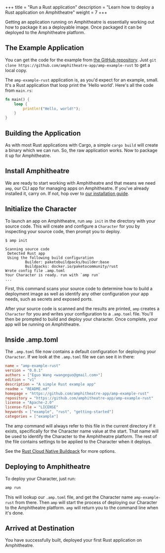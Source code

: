 +++
title = "Run a Rust application"
description = "Learn how to deploy a Rust application on Amphitheatre"
weight = 7
+++

Getting an application running on Amphitheatre is essentially working out how to
package it as a deployable image. Once packaged it can be deployed to the
Amphitheatre platform.

## The Example Application

You can get the code for the example from [the GitHub
repository](https://github.com/amphitheatre-app/amp-example-rust). Just `git clone
https://github.com/amphitheatre-app/amp-example-rust` to get a local copy.

The `amp-example-rust` application is, as you'd expect for an example, small. It's a Rust
application that loop print the 'Hello world'. Here's all the code from `main.rs`:

```rust
fn main() {
    loop {
        println!("Hello, world!");
    }
}
```

## Building the Application

As with most Rust applications with Cargo, a simple `cargo build` will create a binary
which we can run. So, the raw application works. Now to package
it up for Amphitheatre.

## Install Amphitheatre

We are ready to start working with Amphitheatre and that means we need `amp`, our CLI
app for managing apps on Amphitheatre. If you've already installed it, carry on. If not,
hop over to [our installation guide](@/installation/_index.md).

## Initialize the Character

To launch an app on Amphitheatre, run `amp init` in the directory with your source
code. This will create and configure a `Character` for you by inspecting your source
code, then prompt you to deploy.

```
$ amp init

Scanning source code
 Detected Rust app
 Using the following build configuration
         Builder: paketobuildpacks/builder:base
         Buildpacks: docker.io/paketocommunity/rust
Wrote config file .amp.toml
Your Character is ready. run with `amp run`
...
```

First, this command scans your source code to determine how to build a
deployment image as well as identify any other configuration your app needs,
such as secrets and exposed ports.

After your source code is scanned and the results are printed, `amp` creates a
`Character` for you and writes your configuration to a `.amp.toml` file. You'll
then be prompted to build and deploy your character. Once complete, your app
will be running on Amphitheatre.

## Inside .amp.toml

The `.amp.toml` file now contains a default configuration for deploying your
`Character`. If we look at the `.amp.toml` file we can see it in there:

```toml
name = "amp-example-rust"
version = "0.0.1"
authors = ["Eguo Wang <wangeguo@gmail.com>"]
edition = "v1"
description = "A simple Rust example app"
readme = "README.md"
homepage = "https://github.com/amphitheatre-app/amp-example-rust"
repository = "https://github.com/amphitheatre-app/amp-example-rust"
license = "Apache-2.0"
license-file = "LICENSE"
keywords = ["example", "rust", "getting-started"]
categories = ["example"]
```

The amp command will always refer to this file in the current directory if it
exists, specifically for the Character name value at the start. That name will
be used to identify the Character to the Amphitheatre platform. The rest of the
file contains settings to be applied to the Character when it deploys.

See the [Rust Cloud Native Buildpack](https://github.com/paketo-community/rust)
for more options.

## Deploying to Amphitheatre

To deploy your Character, just run:

```sh
amp run
```

This will lookup our `.amp.toml` file, and get the Character name `amp-example-rust`
from there. Then `amp` will start the process of deploying our Character to the
Amphitheatre platform. `amp` will return you to the command line when it's done.

## Arrived at Destination

You have successfully built, deployed your first Rust application on Amphitheatre.
